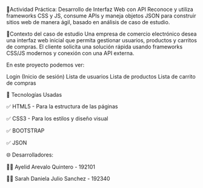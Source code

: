 🧩Actividad Práctica: Desarrollo de Interfaz Web con API
Reconoce y utiliza frameworks CSS y JS, consume APIs y maneja objetos JSON para construir sitios web de manera ágil, basado en análisis de caso de estudio.

📝Contexto del caso de estudio
Una empresa de comercio electrónico desea una interfaz web inicial que permita gestionar usuarios, productos y carritos de compras. El cliente solicita una solución rápida usando frameworks CSS/JS modernos y conexión con una API externa.

En este proyecto podemos ver:

Login (Inicio de sesión)
Lista de usuarios
Lista de productos
Lista de carrito de compras

🎨 Tecnologías Usadas

✅ HTML5 - Para la estructura de las páginas

✅ CSS3 - Para los estilos y diseño visual

✅ BOOTSTRAP 

✅ JSON



🌐 Desarrolladores:

👨‍💻 Ayelid Arevalo Quintero - 192101

👨‍💻 Sarah Daniela Julio Sanchez - 192340
